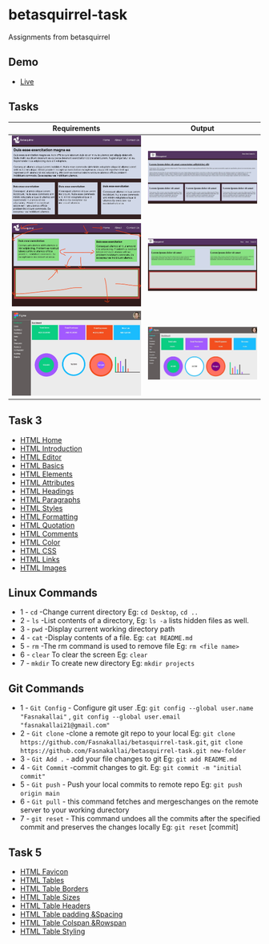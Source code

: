 # betasquirrel-task

Assignments from betasquirrel

## Demo

- [Live](https://fasnakallai.github.io/betasquirrel-task/)

## Tasks

| Requirements                 | Output                          |
| ---------------------------- | ------------------------------- |
| ![task1](images/task-1.jpg)  | ![task-1](images/task-1out.jpg) |
| ![task-2](images/task-2.jpg) | ![task-2](images/task-2out.jpg) |
| ![task-4](images/task-4.jpg) | ![task-4](images/task-4out.jpg) |

## Task 3

- [HTML Home](https://www.w3schools.com/html/default.asp)
- [HTML Introduction](https://www.w3schools.com/html/html_intro.asp)
- [HTML Editor](https://www.w3schools.com/html/html_editors.asp)
- [HTML Basics](https://www.w3schools.com/html/html_basic.asp)
- [HTML Elements](https://www.w3schools.com/html/html_elements.asp)
- [HTML Attributes](https://www.w3schools.com/html/html_attributes.asp)
- [HTML Headings](https://www.w3schools.com/html/html_headings.asp)
- [HTML Paragraphs](https://www.w3schools.com/html/html_paragraphs.asp)
- [HTML Styles](https://www.w3schools.com/html/html_styles.asp)
- [HTML Formatting](https://www.w3schools.com/html/html_formatting.asp)
- [HTML Quotation](https://www.w3schools.com/html/html_quotation.asp)
- [HTML Comments](https://www.w3schools.com/html/html_comments.asp)
- [HTML Color](https://www.w3schools.com/html/html_color.asp)
- [HTML CSS](https://www.w3schools.com/html/html_css.asp)
- [HTML Links](https://www.w3schools.com/html/html_links.asp)
- [HTML Images](https://www.w3schools.com/html/html_images.asp)

## Linux Commands

- 1 - `cd` -Change current directory Eg: `cd Desktop`, `cd ..`
- 2 - `ls` -List contents of a directory, Eg: `ls -a` lists hidden files as well.
- 3 - `pwd` -Display current working directory path
- 4 - `cat` -Display contents of a file. Eg: `cat README.md`
- 5 - `rm` -The rm command is used to remove file Eg: `rm <file name>`
- 6 - `clear` To clear the screen Eg: `clear`
- 7 - `mkdir` To create new directory Eg: `mkdir projects`

## Git Commands

- 1 - `Git Config` - Configure git user .Eg: `git config --global user.name "Fasnakallai"` , `git config --global user.email "fasnakallai21@gmail.com"`
- 2 - `Git clone` -clone a remote git repo to your local Eg: `git clone https://github.com/Fasnakallai/betasquirrel-task.git`, `git clone https://github.com/Fasnakallai/betasquirrel-task.git new-folder`
- 3 - `Git Add .` - add your file changes to git Eg: `git add README.md`
- 4 - `Git Commit` -commit changes to git. Eg: `git commit -m "initial commit"`
- 5 - `Git push` - Push your local commits to remote repo Eg: `git push origin main`
- 6 - `Git pull` - this command fetches and mergeschanges on the remote server to your working durectory
- 7 - `git reset` - This command undoes all the commits after the specified commit and preserves the changes locally Eg: `git reset` [commit]

## Task 5

- [HTML Favicon](https://www.w3schools.com/html/html_favicon.asp)
- [HTML Tables](https://www.w3schools.com/html/html_tables.asp)
- [HTML Table Borders](https://www.w3schools.com/html/html_Tableborders.asp)
- [HTML Table Sizes](https://www.w3schools.com/html/html_tablesizes.asp)
- [HTML Table Headers](https://www.w3schools.com/html/html_tableheaders.asp)
- [HTML Table padding &Spacing](https://www.w3schools.com/html/html_tablepadding&spacing.asp)
- [HTML Table Colspan &Rowspan](https://www.w3schools.com/html/html_tablecolspan&rowspan.asp)
- [HTML Table Styling](https://www.w3schools.com/html/html_tablestyling.asp)
